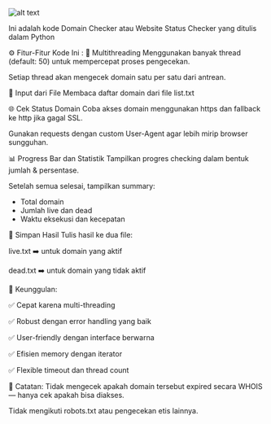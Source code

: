 ![alt text](https://c.top4top.io/p_3568metp21.png?raw=true)

Ini adalah kode Domain Checker atau Website Status Checker yang ditulis dalam Python

⚙️ Fitur-Fitur Kode Ini :
🧵 Multithreading
Menggunakan banyak thread (default: 50) untuk mempercepat proses pengecekan.

Setiap thread akan mengecek domain satu per satu dari antrean.

📄 Input dari File
Membaca daftar domain dari file list.txt

🌐 Cek Status Domain
Coba akses domain menggunakan https dan fallback ke http jika gagal SSL.

Gunakan requests dengan custom User-Agent agar lebih mirip browser sungguhan.

📊 Progress Bar dan Statistik
Tampilkan progres checking dalam bentuk jumlah & persentase.

Setelah semua selesai, tampilkan summary:
- Total domain
- Jumlah live dan dead
- Waktu eksekusi dan kecepatan

💾 Simpan Hasil
Tulis hasil ke dua file:

live.txt ➡️ untuk domain yang aktif

dead.txt ➡️ untuk domain yang tidak aktif

🚀 Keunggulan:

✅ Cepat karena multi-threading

✅ Robust dengan error handling yang baik

✅ User-friendly dengan interface berwarna

✅ Efisien memory dengan iterator

✅ Flexible timeout dan thread count

🔐 Catatan:
Tidak mengecek apakah domain tersebut expired secara WHOIS — hanya cek apakah bisa diakses.

Tidak mengikuti robots.txt atau pengecekan etis lainnya.
